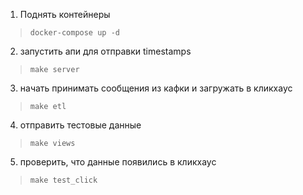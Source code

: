 1. Поднять контейнеры

> ```docker-compose up -d```

2. запустить апи для отправки timestamps

>```make server```

3. начать принимать сообщения из кафки и загружать в кликхаус

>```make etl```

4. отправить тестовые данные 

>```make views```

5. проверить, что данные появились в кликхаус

>```make test_click```


